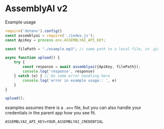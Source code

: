 # AssemblyAI v2

Example usage 
```js
require('dotenv').config()
const assemblyai = require('./index.js');
const ApiKey = process.env.ASSEMBLYAI_API_KEY;

const filePath = "./example.mp3"; // some path to a local file, in .gitignore 

async function upload() {
    try {
        const response = await assemblyai({ApiKey, filePath});
        console.log('response', response)
    } catch (e) { // Do some error handling here
        console.log('error in example usage:: ', e)
    }
}

upload();
```

examples assumes there is a `.env` file, but you can also handle your credentials in the parent app how you see fit.
```env
ASSEMBLYAI_API_KEY=YOUR_ASSEMBLYAI_CREDENTIAL
```